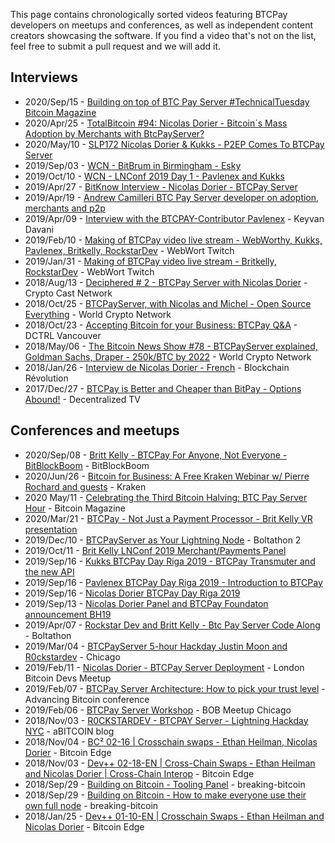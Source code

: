 This page contains chronologically sorted videos featuring BTCPay developers on meetups and conferences, as well as independent content creators showcasing the software. If you find a video that's not on the list, feel free to submit a pull request and we will add it.

## Interviews

* 2020/Sep/15 - [Building on top of BTC Pay Server #TechnicalTuesday Bitcoin Magazine](https://www.youtube.com/watch?v=koCujSoudAg)
* 2020/Apr/25 - [TotalBitcoin #94: Nicolas Dorier - Bitcoin´s Mass Adoption by Merchants with BtcPayServer?](https://youtu.be/YPLOnyRzjXc)
* 2020/May/10 - [SLP172 Nicolas Dorier & Kukks - P2EP Comes To BTCPay Server](https://youtu.be/Sd_0Ybqz6B0)
* 2019/Sep/03 - [WCN - BitBrum in Birmingham - Esky](https://youtu.be/1TRzSJOM19U?t=1961)
* 2019/Oct/10 - [WCN - LNConf 2019 Day 1 - Pavlenex and Kukks](https://youtu.be/775vmOKxwSY?t=8042)
* 2019/Apr/27 - [BitKnow Interview - Nicolas Dorier - BTCPay Server](https://www.youtube.com/watch?v=_s0fCoq5_Mo)
* 2019/Apr/19 - [Andrew Camilleri BTC Pay Server developer on adoption, merchants and p2p](https://youtu.be/NeOCPkSk5iQ)
* 2019/Apr/09 - [Interview with the BTCPAY-Contributor Pavlenex](https://www.youtube.com/watch?v=BtQcC6Xgh-4) - Keyvan Davani
* 2019/Feb/10 - [Making of BTCPay video live stream - WebWorthy, Kukks, Pavlenex, Britkelly, RockstarDev](https://www.twitch.tv/videos/378443076) - WebWort Twitch
* 2019/Jan/31 - [Making of BTCPay video live stream - Britkelly, RockstarDev](https://www.twitch.tv/videos/374780643) - WebWort Twitch
* 2018/Aug/13 - [Deciphered # 2 - BTCPay Server with Nicolas Dorier](https://www.youtube.com/watch?v=RnixGcubT5E) - Crypto Cast Network
* 2018/Oct/25 - [BTCPayServer, with Nicolas and Michel - Open Source Everything](https://www.youtube.com/watch?v=k_FmB9ggtek) - World Crypto Network
* 2018/Oct/23 - [Accepting Bitcoin for your Business: BTCPay Q&A](https://www.youtube.com/watch?v=xhNU_qI-Y7w) - DCTRL Vancouver
* 2018/May/06 - [The Bitcoin News Show #78 - BTCPayServer explained, Goldman Sachs, Draper - 250k/BTC by 2022](https://www.youtube.com/watch?v=VMcNWyUen2Y) - World Crypto Network
* 2018/Jan/26 - [Interview de Nicolas Dorier - French](https://www.youtube.com/watch?v=qTZFxGpLVlo) - Blockchain Révolution
* 2017/Dec/27 - [BTCPay is Better and Cheaper than BitPay - Options Abound!](https://www.youtube.com/watch?v=0abH-Vdza4c) - Decentralized TV

## Conferences and meetups

* 2020/Sep/08 - [Britt Kelly - BTCPay For Anyone, Not Everyone - BitBlockBoom](https://youtu.be/koCujSoudAg) - BitBlockBoom
* 2020/Jun/26 - [Bitcoin for Business: A Free Kraken Webinar w/ Pierre Rochard and guests](https://youtu.be/QBlH0EsOs4s) - Kraken
* 2020 May/11 - [Celebrating the Third Bitcoin Halving: BTC Pay Server Hour](https://youtu.be/XcAQdvskhPA) - Bitcoin Magazine
* 2020/Mar/21 - [BTCPay - Not Just a Payment Processor - Brit Kelly VR presentation](https://youtu.be/1gQLrrULhGY)
* 2019/Dec/10 - [BTCPayServer as Your Lightning Node](https://youtu.be/rFA9JBfHHEg) - Boltathon 2
* 2019/Oct/11 - [Brit Kelly LNConf 2019 Merchant/Payments Panel](https://youtu.be/HtU7ZlxvLL4?t=14916)
* 2019/Sep/16 - [Kukks BTCPay Day Riga 2019 - BTCPay Transmuter and the new API](https://youtu.be/puZqcHsg4oY)
* 2019/Sep/16 - [Pavlenex BTCPay Day Riga 2019 - Introduction to BTCPay](https://www.facebook.com/kriptomedia/videos/vl.418099655731067/2898112140218815/)
* 2019/Sep/16 - [Nicolas Dorier BTCPay Day Riga 2019](https://www.facebook.com/kriptomedia/videos/vl.418099655731067/2982575125300014)
* 2019/Sep/13 - [Nicolas Dorier Panel and BTCPay Foundaton announcement BH19](https://youtu.be/2IpZWSWUIVE?t=31391)
* 2019/Apr/07 - [Rockstar Dev and Britt Kelly - Btc Pay Server Code Along](https://www.youtube.com/watch?v=VNMnd-dX9Q8) - Boltathon
* 2019/Mar/04 - [BTCPayServer 5-hour Hackday Justin Moon and R0ckstardev](https://www.youtube.com/watch?v=yiZa57CiKd0) - Chicago
* 2019/Feb/11 - [Nicolas Dorier - BTCPay Server Deployment](https://www.youtube.com/watch?v=aKG2f3SPVMg) - London Bitcoin Devs Meetup
* 2019/Feb/07 - [BTCPay Server Architecture: How to pick your trust level](https://vimeo.com/album/5765075/video/316630434) - Advancing Bitcoin conference
* 2019/Feb/06 - [BTCPay Server Workshop](https://www.youtube.com/watch?v=Z6lQs9AslhE) - BOB Meetup Chicago
* 2018/Nov/03 - [R0CKSTARDEV - BTCPAY Server - Lightning Hackday NYC](https://www.youtube.com/watch?v=jwJV5gsmtFM) - aBITCOIN blog
* 2018/Nov/04 - [BC² 02-16 | Crosschain swaps - Ethan Heilman, Nicolas Dorier](https://www.youtube.com/watch?v=lHS_i0TYLeY) - Bitcoin Edge
* 2018/Nov/03 - [Dev++ 02-18-EN | Cross-Chain Swaps - Ethan Heilman and Nicolas Dorier | Cross-Chain Interop](https://www.youtube.com/watch?v=NedW6AhImKg) - Bitcoin Edge
* 2018/Sep/29 - [Building on Bitcoin - Tooling Panel](https://www.youtube.com/watch?v=fjtmyaH6MG8) - breaking-bitcoin
* 2018/Sep/29 - [Building on Bitcoin - How to make everyone use their own full node](https://www.youtube.com/watch?v=0UiMhpz9eLA) - breaking-bitcoin
* 2018/Jan/25 - [Dev++ 01-10-EN | Crosschain Swaps - Ethan Heilman and Nicolas Dorier](https://www.youtube.com/watch?v=3c6bIbsVayg) - Bitcoin Edge
